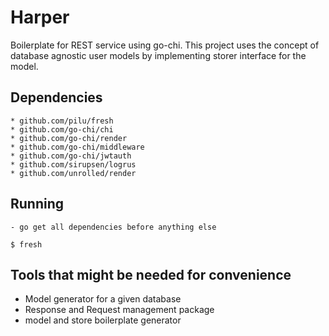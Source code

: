 # Harper 

Boilerplate for REST service using go-chi. This project uses the concept of database agnostic user models by implementing storer interface for the model. 

## Dependencies

	* github.com/pilu/fresh
	* github.com/go-chi/chi
	* github.com/go-chi/render
	* github.com/go-chi/middleware
	* github.com/go-chi/jwtauth
	* github.com/sirupsen/logrus
	* github.com/unrolled/render

## Running
	- go get all dependencies before anything else

    $ fresh


## Tools that might be needed for convenience

* Model generator for a given database
* Response and Request management package
* model and store boilerplate generator